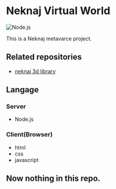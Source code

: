 # Neknaj Virtual World  

![Node.js](https://img.shields.io/badge/-Node.js-224433.svg?logo=node.js)  

This is a Neknaj metavarce project.

## Related repositories  
- [neknaj 3d library](https://github.com/neknaj/3d)

## Langage  
### Server  
- Node.js
### Client(Browser)  
- html
- css
- javascript

## Now nothing in this repo.
